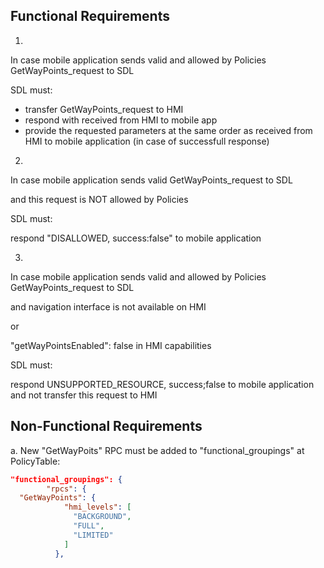 ## Functional Requirements

1.
In case mobile application sends valid and allowed by Policies GetWayPoints_request to SDL

SDL must: 
- transfer GetWayPoints_request to HMI
- respond with <resultCode> received from HMI to mobile app
- provide the requested parameters at the same order as received from HMI to mobile application (in case of successfull response)

2.
In case mobile application sends valid GetWayPoints_request to SDL

and this request is NOT allowed by Policies

SDL must: 

respond "DISALLOWED, success:false" to mobile application

3. 
In case mobile application sends valid and allowed by Policies GetWayPoints_request to SDL

and navigation interface is not available on HMI

or

 "getWayPointsEnabled": false in HMI capabilities
 
 SDL must:
 
 respond UNSUPPORTED_RESOURCE, success;false to mobile application and not transfer this request to HMI


## Non-Functional Requirements

a. New "GetWayPoits" RPC must be added to "functional_groupings" at PolicyTable:

```json
"functional_groupings": {
        "rpcs": {
  "GetWayPoints": {
            "hmi_levels": [
              "BACKGROUND",
              "FULL",
              "LIMITED"
            ]
          },
```
